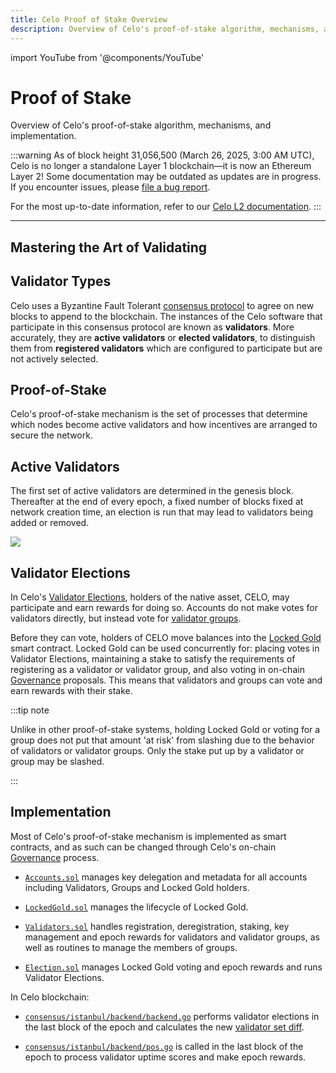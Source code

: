 ```yaml
---
title: Celo Proof of Stake Overview
description: Overview of Celo's proof-of-stake algorithm, mechanisms, and implementation.
---
```


import YouTube from '@components/YouTube'

# Proof of Stake

Overview of Celo's proof-of-stake algorithm, mechanisms, and implementation.

:::warning
As of block height 31,056,500 (March 26, 2025, 3:00 AM UTC), Celo is no longer a standalone Layer 1 blockchain—it is now an Ethereum Layer 2!
Some documentation may be outdated as updates are in progress. If you encounter issues, please [file a bug report](https://github.com/celo-org/docs/issues/new/choose).

For the most up-to-date information, refer to our [Celo L2 documentation](https://docs.celo.org/cel2).
:::

---

## Mastering the Art of Validating

<YouTube videoId="3UIudzzCb8o" />

## Validator Types

Celo uses a Byzantine Fault Tolerant [consensus protocol](/protocol/consensus) to agree on new blocks to append to the blockchain. The instances of the Celo software that participate in this consensus protocol are known as **validators**. More accurately, they are **active validators** or **elected validators**, to distinguish them from **registered validators** which are configured to participate but are not actively selected.

## Proof-of-Stake

Celo's proof-of-stake mechanism is the set of processes that determine which nodes become active validators and how incentives are arranged to secure the network.

## Active Validators

The first set of active validators are determined in the genesis block. Thereafter at the end of every epoch, a fixed number of blocks fixed at network creation time, an election is run that may lead to validators being added or removed.

![](https://storage.googleapis.com/celo-website/docs/concepts.jpg)

## Validator Elections

In Celo's [Validator Elections](/protocol/pos/validator-elections), holders of the native asset, CELO, may participate and earn rewards for doing so. Accounts do not make votes for validators directly, but instead vote for [validator groups](/protocol/pos/validator-groups).

Before they can vote, holders of CELO move balances into the [Locked Gold](/protocol/pos/locked-gold) smart contract. Locked Gold can be used concurrently for: placing votes in Validator Elections, maintaining a stake to satisfy the requirements of registering as a validator or validator group, and also voting in on-chain [Governance](/protocol/governance) proposals. This means that validators and groups can vote and earn rewards with their stake.

:::tip note

Unlike in other proof-of-stake systems, holding Locked Gold or voting for a group does not put that amount 'at risk' from slashing due to the behavior of validators or validator groups. Only the stake put up by a validator or group may be slashed.

:::

## Implementation

Most of Celo's proof-of-stake mechanism is implemented as smart contracts, and as such can be changed through Celo's on-chain [Governance](/protocol/governance) process.

- [`Accounts.sol`](https://github.com/celo-org/celo-monorepo/blob/master/packages/protocol/contracts/common/Accounts.sol) manages key delegation and metadata for all accounts including Validators, Groups and Locked Gold holders.

- [`LockedGold.sol`](https://github.com/celo-org/celo-monorepo/blob/master/packages/protocol/contracts/governance/LockedGold.sol) manages the lifecycle of Locked Gold.

- [`Validators.sol`](https://github.com/celo-org/celo-monorepo/blob/master/packages/protocol/contracts/governance/Validators.sol) handles registration, deregistration, staking, key management and epoch rewards for validators and validator groups, as well as routines to manage the members of groups.

- [`Election.sol`](https://github.com/celo-org/celo-monorepo/blob/master/packages/protocol/contracts/governance/Election.sol) manages Locked Gold voting and epoch rewards and runs Validator Elections.

In Celo blockchain:

- [`consensus/istanbul/backend/backend.go`](https://github.com/celo-org/celo-blockchain/blob/master/consensus/istanbul/backend/backend.go) performs validator elections in the last block of the epoch and calculates the new [validator set diff](/protocol/consensus/validator-set-differences).

- [`consensus/istanbul/backend/pos.go`](https://github.com/celo-org/celo-blockchain/blob/master/consensus/istanbul/backend/pos.go) is called in the last block of the epoch to process validator uptime scores and make epoch rewards.
